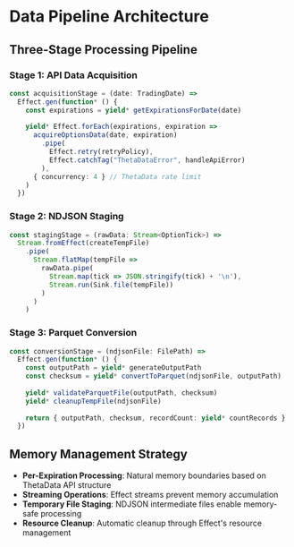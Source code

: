 # Data Pipeline Architecture

## Three-Stage Processing Pipeline

### Stage 1: API Data Acquisition
```typescript
const acquisitionStage = (date: TradingDate) =>
  Effect.gen(function* () {
    const expirations = yield* getExpirationsForDate(date)
    
    yield* Effect.forEach(expirations, expiration =>
      acquireOptionsData(date, expiration)
        .pipe(
          Effect.retry(retryPolicy),
          Effect.catchTag("ThetaDataError", handleApiError)
        ),
      { concurrency: 4 } // ThetaData rate limit
    )
  })
```

### Stage 2: NDJSON Staging
```typescript
const stagingStage = (rawData: Stream<OptionTick>) =>
  Stream.fromEffect(createTempFile)
    .pipe(
      Stream.flatMap(tempFile =>
        rawData.pipe(
          Stream.map(tick => JSON.stringify(tick) + '\n'),
          Stream.run(Sink.file(tempFile))
        )
      )
    )
```

### Stage 3: Parquet Conversion
```typescript
const conversionStage = (ndjsonFile: FilePath) =>
  Effect.gen(function* () {
    const outputPath = yield* generateOutputPath
    const checksum = yield* convertToParquet(ndjsonFile, outputPath)
    
    yield* validateParquetFile(outputPath, checksum)
    yield* cleanupTempFile(ndjsonFile)
    
    return { outputPath, checksum, recordCount: yield* countRecords }
  })
```

## Memory Management Strategy

- **Per-Expiration Processing**: Natural memory boundaries based on ThetaData API structure
- **Streaming Operations**: Effect streams prevent memory accumulation
- **Temporary File Staging**: NDJSON intermediate files enable memory-safe processing
- **Resource Cleanup**: Automatic cleanup through Effect's resource management
